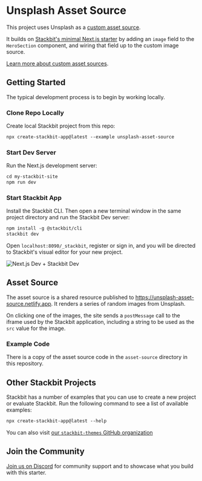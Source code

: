# Unsplash Asset Source

This project uses Unsplash as a [custom asset source](https://docs.stackbit.com/features/asset-sources).

It builds on [Stackbit's minimal Next.js starter](https://github.com/stackbit-themes/nextjs-starter) by adding an `image` field to the `HeroSection` component, and wiring that field up to the custom image source.

[Learn more about custom asset sources](https://docs.stackbit.com/features/asset-sources).

## Getting Started

The typical development process is to begin by working locally.

### Clone Repo Locally

Create local Stackbit project from this repo:

```txt
npx create-stackbit-app@latest --example unsplash-asset-source
```

### Start Dev Server

Run the Next.js development server:

```txt
cd my-stackbit-site
npm run dev
```

### Start Stackbit App

Install the Stackbit CLI. Then open a new terminal window in the same project directory and run the Stackbit Dev server:

```txt
npm install -g @stackbit/cli
stackbit dev
```

Open `localhost:8090/_stackbit`, register or sign in, and you will be directed to Stackbit's visual editor for your new project.

![Next.js Dev + Stackbit Dev](https://assets.stackbit.com/docs/next-dev-stackbit-dev.png)

## Asset Source

The asset source is a shared resource published to https://unsplash-asset-source.netlify.app. It renders a series of random images from Unsplash.

On clicking one of the images, the site sends a `postMessage` call to the iframe used by the Stackbit application, including a string to be used as the `src` value for the image.

### Example Code

There is a copy of the asset source code in the `asset-source` directory in this repository.

## Other Stackbit Projects

Stackbit has a number of examples that you can use to create a new project or evaluate Stackbit. Run the following command to see a list of available examples:

```txt
npx create-stackbit-app@latest --help
```

You can also visit [our `stackbit-themes` GitHub organization](https://github.com/stackbit-themes)

## Join the Community

[Join us on Discord](https://discord.gg/HUNhjVkznH) for community support and to showcase what you build with this starter.
